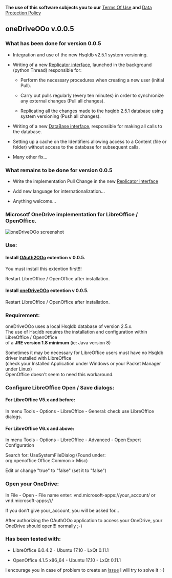 **The use of this software subjects you to our** [Terms Of Use](https://prrvchr.github.io/oneDriveOOo/oneDriveOOo/registration/TermsOfUse_en) **and** [Data Protection Policy](https://prrvchr.github.io/oneDriveOOo/oneDriveOOo/registration/PrivacyPolicy_en)

## oneDriveOOo v.0.0.5

### What has been done for version 0.0.5

- Integration and use of the new Hsqldb v2.5.1 system versioning.

- Writing of a new [Replicator interface](https://github.com/prrvchr/oneDriveOOo/blob/master/CloudUcpOOo/python/clouducp/replicator.py), launched in the background (python Thread) responsible for:

    - Perform the necessary procedures when creating a new user (initial Pull).

    - Carry out pulls regularly (every ten minutes) in order to synchronize any external changes (Pull all changes).

    - Replicating all the changes made to the hsqldb 2.5.1 database using system versioning (Push all changes).

- Writing of a new [DataBase interface](https://github.com/prrvchr/oneDriveOOo/blob/master/CloudUcpOOo/python/clouducp/database.py), responsible for making all calls to the database.

- Setting up a cache on the Identifiers allowing access to a Content (file or folder) without access to the database for subsequent calls.

- Many other fix...


### What remains to be done for version 0.0.5

- Write the implementation Pull Change in the new [Replicator interface](https://github.com/prrvchr/oneDriveOOo/blob/master/CloudUcpOOo/python/clouducp/replicator.py)

- Add new language for internationalization...

- Anything welcome...


### Microsotf OneDrive implementation for LibreOffice / OpenOffice.

![oneDriveOOo screenshot](oneDrive.png)

### Use:

#### Install [OAuth2OOo](https://github.com/prrvchr/OAuth2OOo/raw/master/OAuth2OOo.oxt) extention v 0.0.5.

You must install this extention first!!!

Restart LibreOffice / OpenOffice after installation.

#### Install [oneDriveOOo](https://github.com/prrvchr/oneDriveOOo/raw/master/oneDriveOOo.oxt) extention v 0.0.5.

Restart LibreOffice / OpenOffice after installation.

### Requirement:

oneDriveOOo uses a local Hsqldb database of version 2.5.x.  
The use of Hsqldb requires the installation and configuration within LibreOffice / OpenOffice  
of a **JRE version 1.8 minimum** (ie: Java version 8)

Sometimes it may be necessary for LibreOffice users must have no Hsqldb driver installed with LibreOffice  
(check your Installed Application under Windows or your Packet Manager under Linux)  
OpenOffice doesn't seem to need this workaround.

### Configure LibreOffice Open / Save dialogs:

#### For LibreOffice V5.x and before:

In menu Tools - Options - LibreOffice - General: check use LibreOffice dialogs.

#### For LibreOffice V6.x and above:

In menu Tools - Options - LibreOffice - Advanced - Open Expert Configuration

Search for: UseSystemFileDialog (Found under: org.openoffice.Office.Common > Misc)

Edit or change "true" to "false" (set it to "false")

### Open your OneDrive:

In File - Open - File name enter: vnd.microsoft-apps://your_account/ or vnd.microsoft-apps:///

If you don't give your_account, you will be asked for...

After authorizing the OAuthOOo application to access your OneDrive, your OneDrive should open!!! normally  ;-)

### Has been tested with:

* LibreOffice 6.0.4.2 - Ubuntu 17.10 -  LxQt 0.11.1

* OpenOffice 4.1.5 x86_64 - Ubuntu 17.10 - LxQt 0.11.1

I encourage you in case of problem to create an [issue](https://github.com/prrvchr/oneDriveOOo/issues/new)
I will try to solve it :-)
